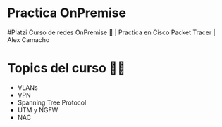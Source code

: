 # Practica OnPremise
#Platzi Curso de redes OnPremise 💚 | Practica en Cisco Packet Tracer | Alex Camacho
# Topics del curso 👩‍💻
* VLANs
* VPN
* Spanning Tree Protocol
* UTM y NGFW
* NAC
